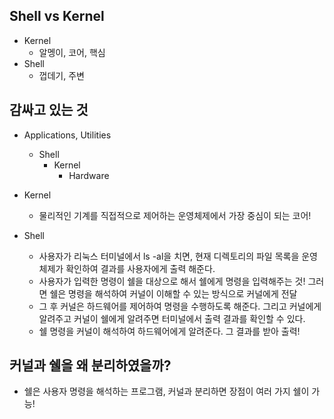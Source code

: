 ## Shell vs Kernel
- Kernel
  - 알멩이, 코어, 핵심
- Shell
  - 껍데기, 주변
  
## 감싸고 있는 것 
- Applications, Utilities
  - Shell
    - Kernel
      - Hardware

- Kernel
  - 물리적인 기계를 직접적으로 제어하는 운영체제에서 가장 중심이 되는 코어!
- Shell 
  - 사용자가 리눅스 터미널에서 ls -al을 치면, 현재 디렉토리의 파일 목록을 운영체제가 확인하여 결과를 사용자에게 출력 해준다.
  - 사용자가 입력한 명령이 쉘을 대상으로 해서 쉘에게 명령을 입력해주는 것! 그러면 쉘은 명령을 해석하여 커널이 이해할 수 있는 방식으로 커널에게 전달
  - 그 후 커널은 하드웨어를 제어하여 명령을 수행하도록 해준다. 그리고 커널에게 알려주고 커널이 쉘에게 알려주면 터미널에서 출력 결과를 확인할 수 있다.      
  - 쉘 명령을 커널이 해석하여 하드웨어에게 알려준다. 그 결과를 받아 출력!

## 커널과 쉘을 왜 분리하였을까?
- 쉘은 사용자 명령을 해석하는 프로그램, 커널과 분리하면 장점이 여러 가지 쉘이 가능!

   